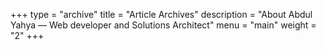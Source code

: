 +++
type = "archive"
title = "Article Archives"
description = "About Abdul Yahya — Web developer and Solutions Architect"
menu = "main"
weight = "2"
+++